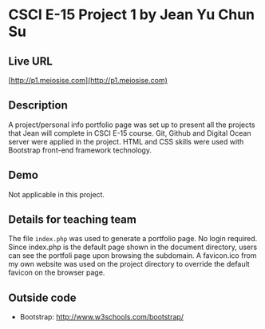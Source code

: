 # CSCI E-15 Project 1 by Jean Yu Chun Su

## Live URL
[http://p1.meiosise.com](http://p1.meiosise.com)

## Description
A project/personal info portfolio page was set up to present all the projects that Jean will complete in CSCI E-15 course.
Git, Github and Digital Ocean server were applied in the project.
HTML and CSS skills were used with Bootstrap front-end framework technology.

## Demo
Not applicable in this project.

## Details for teaching team
The file `index.php` was used to generate a portfolio page.
No login required.
Since index.php is the default page shown in the document directory, users can see the portfoli page upon browsing the subdomain.
A favicon.ico from my own website was used on the project directory to override the default favicon on the browser page.

## Outside code
* Bootstrap: http://www.w3schools.com/bootstrap/
